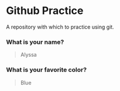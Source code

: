 # Github Practice

A repository with which to practice using git.

### What is your name?

> Alyssa


### What is your favorite color?

> Blue